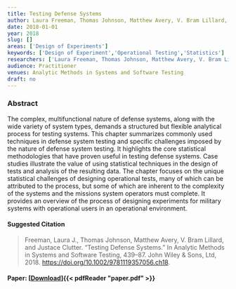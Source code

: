 ```yaml
---
title: Testing Defense Systems
author: Laura Freeman, Thomas Johnson, Matthew Avery, V. Bram Lillard, Justace Clutter
date: 2018-01-01
year: 2018
slug: []
areas: ['Design of Experiments']
keywords: ['Design of Experiment','Operational Testing','Statistics']
researchers: ['Laura Freeman, Thomas Johnson, Matthew Avery, V. Bram Lillard, Justace Clutter']
audience: Practitioner
venues: Analytic Methods in Systems and Software Testing
draft: no
---
```




### Abstract
The complex, multifunctional nature of defense systems, along with the wide variety of system types, demands a structured but flexible analytical process for testing systems. This chapter summarizes commonly used techniques in defense system testing and specific challenges imposed by the nature of defense system testing. It highlights the core statistical methodologies that have proven useful in testing defense systems. Case studies illustrate the value of using statistical techniques in the design of tests and analysis of the resulting data. The chapter focuses on the unique statistical challenges of designing operational tests, many of which can be attributed to the process, but some of which are inherent to the complexity of the systems and the missions system operators must complete. It provides an overview of the process of designing experiments for military systems with operational users in an operational environment.

#### Suggested Citation
> Freeman, Laura J., Thomas Johnson, Matthew Avery, V. Bram Lillard, and Justace Clutter. “Testing Defense Systems.” In Analytic Methods in Systems and Software Testing, 439–87. John Wiley & Sons, Ltd, 2018. https://doi.org/10.1002/9781119357056.ch18.



#### Paper: [[Download](paper.pdf)]{{< pdfReader "paper.pdf" >}}


